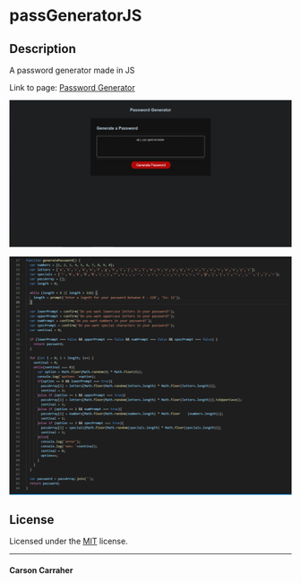 # passGeneratorJS

## Description 

A password generator made in JS

Link to page: [Password Generator](https://carson133.github.io/passGeneratorJS/)

<p align="center">
  <img alt="My github pages screenshot" src="https://raw.githubusercontent.com/Carson133/passGeneratorJS/main/Assets/pagepassgenerate.PNG">
</p>

<p align="center">
  <img alt="Snippet of code from my password generator" src="https://raw.githubusercontent.com/Carson133/passGeneratorJS/main/Assets/passwordgenerate.PNG">
</p>

## License

Licensed under the [MIT](LICENSE) license.

---

#### Carson Carraher
